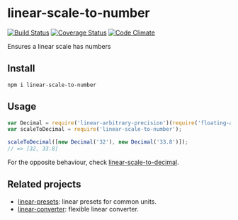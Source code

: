 # linear-scale-to-number

[![Build Status](https://travis-ci.org/javiercejudo/linear-scale-to-number.svg)](https://travis-ci.org/javiercejudo/linear-scale-to-number)
[![Coverage Status](https://coveralls.io/repos/javiercejudo/linear-scale-to-number/badge.svg?branch=master)](https://coveralls.io/r/javiercejudo/linear-scale-to-number?branch=master)
[![Code Climate](https://codeclimate.com/github/javiercejudo/linear-scale-to-number/badges/gpa.svg)](https://codeclimate.com/github/javiercejudo/linear-scale-to-number)

Ensures a linear scale has numbers

## Install

    npm i linear-scale-to-number

## Usage

```js
var Decimal = require('linear-arbitrary-precision')(require('floating-adapter'));
var scaleToDecimal = require('linear-scale-to-number');

scaleToDecimal([new Decimal('32'), new Decimal('33.8')]);
// => [32, 33.8]
```

For the opposite behaviour, check [linear-scale-to-decimal](https://github.com/javiercejudo/linear-scale-to-decimal).

## Related projects

- [linear-presets](https://github.com/javiercejudo/linear-presets): linear presets for common units.
- [linear-converter](https://github.com/javiercejudo/linear-converter): flexible linear converter.
